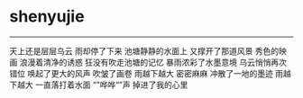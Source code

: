 # shenyujie
******
天上还是层层乌云
雨却停了下来
池塘静静的水面上
又撑开了那道风景
秀色的映画
浪漫着清净的诱惑
狂没有吹走池塘的记忆
暴雨浓彩了水墨意境
乌云悄悄再次错位
唤起了更大的风声
吹皱了画卷
雨越下越大
密密麻麻
冲散了一地的墨迹
雨越下越大
一直落打着水面
“”哗哗“”声
掉进了我的心里
